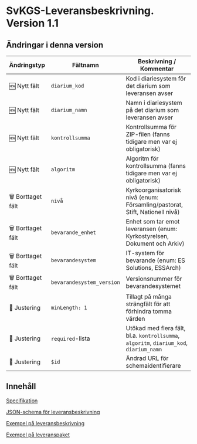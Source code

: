 # SvKGS-Leveransbeskrivning. Version 1.1

## Ändringar i denna version

| Ändringstyp       | Fältnamn                      | Beskrivning / Kommentar                                                                 |
|-------------------|-------------------------------|------------------------------------------------------------------------------------------|
| 🆕 Nytt fält       | `diarium_kod`                 | Kod i diariesystem för det diarium som leveransen avser                                 |
| 🆕 Nytt fält       | `diarium_namn`                | Namn i diariesystem på det diarium som leveransen avser                                 |
| 🆕 Nytt fält       | `kontrollsumma`              | Kontrollsumma för ZIP-filen (fanns tidigare men var ej obligatorisk)                    |
| 🆕 Nytt fält       | `algoritm`                   | Algoritm för kontrollsumma (fanns tidigare men var ej obligatorisk)                     |
| 🗑️ Borttaget fält  | `nivå`                        | Kyrkoorganisatorisk nivå (enum: Församling/pastorat, Stift, Nationell nivå)             |
| 🗑️ Borttaget fält  | `bevarande_enhet`            | Enhet som tar emot leveransen (enum: Kyrkostyrelsen, Dokument och Arkiv)                |
| 🗑️ Borttaget fält  | `bevarandesystem`            | IT-system för bevarande (enum: ES Solutions, ESSArch)                                   |
| 🗑️ Borttaget fält  | `bevarandesystem_version`    | Versionsnummer för bevarandesystemet                                                    |
| 🔧 Justering       | `minLength: 1`                | Tillagt på många strängfält för att förhindra tomma värden                              |
| 🔧 Justering       | `required`-lista              | Utökad med flera fält, bl.a. `kontrollsumma`, `algoritm`, `diarium_kod`, `diarium_namn` |
| 🔧 Justering       | `$id`                         | Ändrad URL för schemaidentifierare                                                      |


## Innehåll

[Specifikation](SvKGS-Leveransbeskrivning.md)

[JSON-schema för leveransbeskrivning](leveransbeskrivning_diarium_schema_1_1.json)

[Exempel på leveransbeskrivning](P360_5c3ccbc2-d929-4b4d-be31-d642cabb595d.json)

[Exempel på leveranspaket](P360_5c3ccbc2-d929-4b4d-be31-d642cabb595d.zip)
